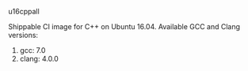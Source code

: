 u16cppall

Shippable CI image for C++ on Ubuntu 16.04. Available GCC and Clang versions:

   1. gcc: 7.0
   2. clang: 4.0.0
